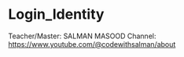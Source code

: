 # Login_Identity

Teacher/Master: SALMAN MASOOD
Channel: https://www.youtube.com/@codewithsalman/about
